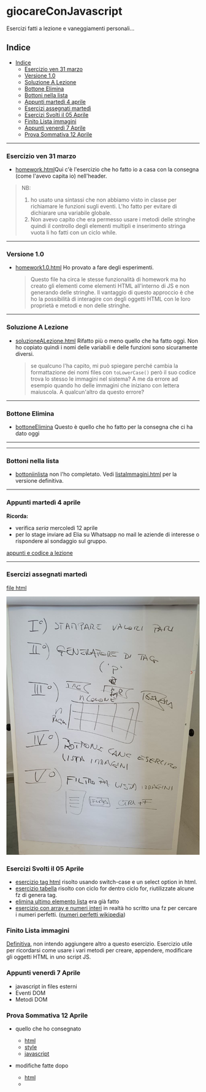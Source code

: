 <h1> giocareConJavascript</h1>
Esercizi fatti a lezione e vaneggiamenti personali...

## Indice
- [Indice](#indice)
  - [Esercizio ven 31 marzo](#esercizio-ven-31-marzo)
  - [Versione 1.0](#versione-10)
  - [Soluzione A Lezione](#soluzione-a-lezione)
  - [Bottone Elimina](#bottone-elimina)
  - [Bottoni nella lista](#bottoni-nella-lista)
  - [Appunti martedì 4 aprile](#appunti-martedì-4-aprile)
  - [Esercizi assegnati martedì](#esercizi-assegnati-martedì)
  - [Esercizi Svolti il 05 Aprile](#esercizi-svolti-il-05-aprile)
  - [Finito Lista immagini](#finito-lista-immagini)
  - [Appunti venerdì 7 Aprile](#appunti-venerdì-7-aprile)
  - [Prova Sommativa 12 Aprile](#prova-sommativa-12-aprile)
----
### Esercizio ven 31 marzo

- [homework.html](homework.html)Qui c'è l'esercizio che ho fatto io a casa con la consegna (come l'avevo capita io) nell'header.
 >NB: 
 >1) ho usato una sintassi che non abbiamo visto in classe per richiamare le funzioni sugli eventi. L'ho fatto per evitare di dichiarare una variabile globale.
 >2) Non avevo capito che era permesso usare i metodi delle stringhe quindi il controllo degli elementi multipli e inserimento stringa vuota li ho fatti con un ciclo while.


----
### Versione 1.0
- [homework1.0.html](homework1.0.html) Ho provato a fare degli esperimenti.
  >Questo file ha circa le stesse funzionalità di homework ma ho creato gli elementi come elementi HTML all'interno di JS e non generando delle stringhe. Il vantaggio di questo approccio è che ho la possibilità di interagire con degli oggetti HTML con le loro proprietà e metodi e non delle stringhe.

----
### Soluzione A Lezione 
- [soluzioneALezione.html](soluzioneALezione.html) Rifatto più o meno quello che ha fatto oggi. Non ho copiato quindi i nomi delle variabili e delle funzioni sono sicuramente diversi.
  >se qualcuno l'ha capito, mi può spiegare perché cambia la formattazione dei nomi files con `toLowerCase()` però il suo codice trova lo stesso le immagini nel sistema? A me da errore ad esempio quando ho delle immagini che iniziano con lettera maiuscola. A qualcun'altro da questo errore?

----
### Bottone Elimina
- [bottoneElimina](bottoneElimina.html) Questo è quello che ho fatto per la consegna che ci ha dato oggi

----
----
### Bottoni nella lista
- [bottoniinlista](bottoniInLista.html) non l'ho completato. Vedi [listaImmagini.html](listaImmagini.html) per la versione definitiva.
----
### Appunti martedì 4 aprile
**Ricorda:**
- verifica *seria* mercoledì 12 aprile
- per lo stage inviare ad Elia su Whatsapp no mail le aziende di interesse o rispondere al sondaggio sul gruppo.
  
[appunti e codice a lezione](appunti/mar04apr.html)

----

### Esercizi assegnati martedì

[file html](homework_04_aprile.html)

![foto](img/homework0404.jpg)

### Esercizi Svolti il 05 Aprile

- [esercizio tag html](generaTag.html) risolto usando switch-case e un select option in html.
- [esercizio tabella](tabella.html) risolto con ciclo for dentro ciclo for, riutilizzate alcune fz di genera tag.
- [elimina ultimo elemento lista](bottoneElimina.html) era già fatto
- [esercizio con array e numeri interi](./letsPlayWithNumbers.html) in realtà ho scritto una fz per cercare i numeri perfetti. ([numeri perfetti wikipedia](https://it.wikipedia.org/wiki/Numero_perfetto))

### Finito Lista immagini
[Definitiva](listaImmagini.html), non intendo aggiungere altro a questo esercizio.
Esercizio utile per ricordarsi come usare i vari metodi per creare, appendere, modificare gli oggetti HTML in uno script JS. 

### Appunti venerdì 7 Aprile

- javascript in files esterni
- Eventi DOM
- Metodi DOM 

### Prova Sommativa 12 Aprile 
- quello che ho consegnato 
  - [html](./index12Aprile.html)
  - [style](./style/style_table.css)
  - [javascript](./src/tabella.js)

- modifiche fatte dopo
  - [html](./tableFrontend.html)
  - 